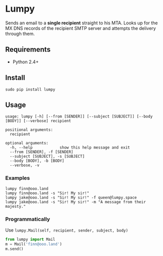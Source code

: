 # Lumpy
Sends an email to a **single recipient** straight to his MTA.
Looks up for the MX DNS records of the recipient SMTP server and attempts the delivery through them.

## Requirements
* Python 2.4+

## Install
```
sudo pip install lumpy
```

## Usage
```
usage: lumpy [-h] [--from [SENDER]] [--subject [SUBJECT]] [--body [BODY]] [--verbose] recipient

positional arguments:
  recipient

optional arguments:
  -h, --help            show this help message and exit
  --from [SENDER], -f [SENDER]
  --subject [SUBJECT], -s [SUBJECT]
  --body [BODY], -b [BODY]
  --verbose, -v
```

### Examples
```
lumpy finn@ooo.land
lumpy finn@ooo.land -s "Sir! My sir!"
lumpy jake@ooo.land -s "Sir! My sir!" -f queen@lumpy.space
lumpy jake@ooo.land -s "Sir! My sir!" -m "A message from their majesty."
```

### Programmatically

Use `lumpy.Mail(self, recipient, sender, subject, body)`

```python
from lumpy import Mail
m = Mail('finn@ooo.land')
m.send()
```
